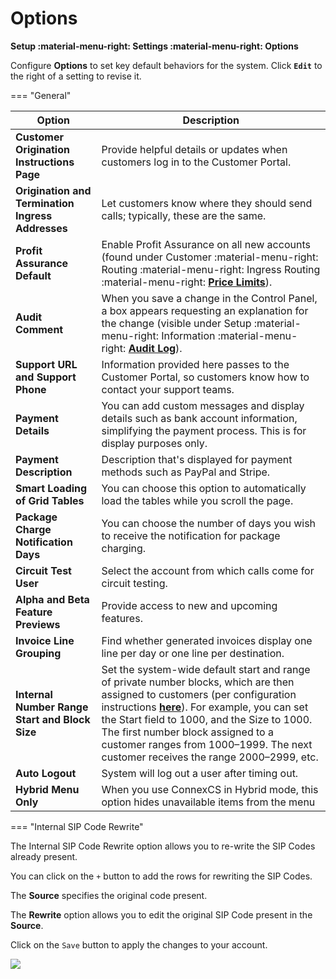 # Options

**Setup :material-menu-right: Settings :material-menu-right: Options**

Configure **Options** to set key default behaviors for the system. Click **`Edit`** to the right of a setting to revise it.

=== "General"

|Option|Description|
|---|---|
|**Customer Origination Instructions Page**|Provide helpful details or updates when customers log in to the Customer Portal.|
|**Origination and Termination Ingress Addresses**|Let customers know where they should send calls; typically, these are the same.|
|**Profit Assurance Default**|Enable Profit Assurance on all new accounts (found under Customer :material-menu-right: Routing :material-menu-right: Ingress Routing :material-menu-right: [**Price Limits**](https://docs.connexcs.com/customer/routing/#price-limits)).|
|**Audit Comment**|When you save a change in the Control Panel, a box appears requesting an explanation for the change (visible under Setup :material-menu-right: Information :material-menu-right: [**Audit Log**](https://docs.connexcs.com/setup/information/audit-log/)).|
|**Support URL and Support Phone**|Information provided here passes to the Customer Portal, so customers know how to contact your support teams.|
|**Payment Details**|You can add custom messages and display details such as bank account information, simplifying the payment process. This is for display purposes only.|
|**Payment Description**|Description that's displayed for payment methods such as PayPal and Stripe.|
|**Smart Loading of Grid Tables**|You can choose this option to automatically load the tables while you scroll the page.|
|**Package Charge Notification Days**|You can choose the number of days you wish to receive the notification for package charging.|
|**Circuit Test User**|Select the account from which calls come for circuit testing.|
|**Alpha and Beta Feature Previews**|Provide access to new and upcoming features.|
|**Invoice Line Grouping**|Find whether generated invoices display one line per day or one line per destination.|
|**Internal Number Range Start and Block Size**|Set the system-wide default start and range of private number blocks, which are then assigned to customers (per configuration instructions **[here](https://docs.connexcs.com/customer/main/#internal-number-block)**). For example, you can set the Start field to 1000, and the Size to 1000. The first number block assigned to a customer ranges from 1000–1999. The next customer receives the range 2000–2999, etc.|
|**Auto Logout**|System will log out a user after timing out.|
|**Hybrid Menu Only**|When you use ConnexCS in Hybrid mode, this option hides unavailable items from the menu|

=== "Internal SIP Code Rewrite"

The Internal SIP Code Rewrite option allows you to re-write the SIP Codes already present.

You can click on the `+` button to add the rows for rewriting the SIP Codes.

The **Source** specifies the original code present.

The **Rewrite** option allows you to edit the original SIP Code present in the **Source**.

Click on the `Save` button to apply the changes to your account.

<img src="/setup/img/siprewrite.png">
